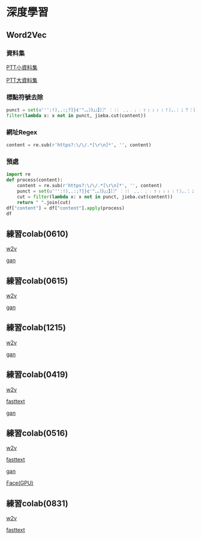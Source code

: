 # 深度學習

## Word2Vec

### 資料集

[PTT小資料集](https://drive.google.com/open?id=1BT4h4-kzrtCS_52P2i7C1rlj1GZgEbs6)

[PTT大資料集](https://drive.google.com/open?id=15byko6d_9VJGPOW7DPAN8YiVsleRiURr)

### 標點符號去除

```python
punct = set(u''':!),.:;?]}¢'"、。〉》」』】〕〗〞︰︱︳﹐､﹒﹔﹕﹖﹗﹚﹜﹞！），．：；？｜｝︴︶︸︺︼︾﹀﹂﹄﹏､～￠々‖•·ˇˉ―--′’”([{£¥'"‵〈《「『【〔〖（［｛￡￥〝︵︷︹︻︽︿﹁﹃﹙﹛﹝（｛“‘-—_…~/ －＊➜■─★☆=@<>◉é''')
filter(lambda x: x not in punct, jieba.cut(content))
```

### 網址Regex

```python
content = re.sub(r'https?:\/\/.*[\r\n]*', '', content)
```
### 預處

```python
import re
def process(content):
    content = re.sub(r'https?:\/\/.*[\r\n]*', '', content)
    punct = set(u''':!),.:;?]}¢'"、。〉》」』】〕〗〞︰︱︳﹐､﹒﹔﹕﹖﹗﹚﹜﹞！），．：；？｜｝︴︶︸︺︼︾﹀﹂﹄﹏､～￠々‖•·ˇˉ―--′’”([{£¥'"‵〈《「『【〔〖（［｛￡￥〝︵︷︹︻︽︿﹁﹃﹙﹛﹝（｛“‘-—_…~/ －＊➜■─★☆=@<>◉é''')
    cut = filter(lambda x: x not in punct, jieba.cut(content))
    return " ".join(cut)
df["content"] = df["content"].apply(process)
df
```

## 練習colab(0610)

[w2v](https://colab.research.google.com/drive/1-h_qSJFwfHaJsg2boTX8hIevOSuGqjni?usp=sharing)

[gan](https://colab.research.google.com/drive/14pGRtMZbGZ9wTuVKV2Gof59SP_GEwDUW?usp=sharing)

## 練習colab(0615)

[w2v](https://colab.research.google.com/drive/1lZGTCWwSH-SVJpi_EIhEQqEdfYJWtEZZ?usp=sharing)

[gan](https://colab.research.google.com/drive/1dSHhDukOlkJBwWEzNXBsbxzjQlJHKWcN?usp=sharing)

## 練習colab(1215)

[w2v](https://colab.research.google.com/drive/1ViQxHhPZtGRKDO9ELAXEVux7bAgvY0In?usp=sharing)

[gan](https://colab.research.google.com/drive/1s3mhd7Oa1NvqFQS9cP6VrXjp5PI896Yy?usp=sharing)

## 練習colab(0419)

[w2v](https://colab.research.google.com/drive/1dEuN_e6dT81axdT_QkrWBTCZyKnDfNOo?usp=sharing)

[fasttext](https://colab.research.google.com/drive/1EVt3U7ddQUWokb-ZyZonbsPwkzl-x7O5?usp=sharing)

[gan](https://colab.research.google.com/drive/1QfQpxpzzcm0HtasitGuLhoZ3ZM4yKOkF?usp=sharing)

## 練習colab(0516)

[w2v](https://colab.research.google.com/drive/1N8P6gjZ8Jx5Pm3Ty8lgh7FzFhfOreeeu?usp=sharing)

[fasttext](https://colab.research.google.com/drive/1EVt3U7ddQUWokb-ZyZonbsPwkzl-x7O5?usp=sharing)

[gan](https://colab.research.google.com/drive/1rAMXL6_DntspegCoYspTRW2gnMGFK23d?usp=sharing)

[Face(GPU)](https://colab.research.google.com/drive/1Fdzjw0Rh4ZzRVDvObKAskPAY4AHP-2za?usp=sharing)

## 練習colab(0831)

[w2v](https://colab.research.google.com/drive/1cC0T9L6RSFw7UVJS9BmlBFvh8STuyBZD?usp=sharing)

[fasttext](https://colab.research.google.com/drive/1EVt3U7ddQUWokb-ZyZonbsPwkzl-x7O5?usp=sharing)
